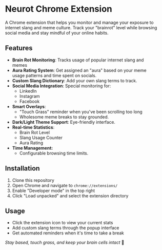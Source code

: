 # Neurot Chrome Extension

A Chrome extension that helps you monitor and manage your exposure to internet slang and meme culture. Track your "brainrot" level while browsing social media and stay mindful of your online habits.

## Features

- **Brain Rot Monitoring**: Tracks usage of popular internet slang and memes
- **Aura Rating System**: Get assigned an "aura" based on your meme usage patterns and time spent on socials.
- **Custom Slang Dictionary**: Add your own slang terms to track.
- **Social Media Integration**: Special monitoring for:
  - LinkedIn
  - Instagram
  - Facebook
- **Smart Overlays**: 
  - "Touch Grass" reminder when you've been scrolling too long
  - Wholesome meme breaks to stay grounded.
- **Dark/Light Theme Support**: Eye-friendly interface.
- **Real-time Statistics**:
  - Brain Rot Level
  - Slang Usage Counter
  - Aura Rating
- **Time Management:**
  - Configurable browsing time limits.

## Installation

1. Clone this repository
2. Open Chrome and navigate to `chrome://extensions/`
3. Enable "Developer mode" in the top right
4. Click "Load unpacked" and select the extension directory

## Usage

- Click the extension icon to view your current stats
- Add custom slang terms through the popup interface
- Get automated reminders when it's time to take a break

*Stay based, touch grass, and keep your brain cells intact* 🧠